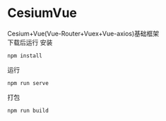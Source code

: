 # CesiumVue
Cesium+Vue(Vue-Router+Vuex+Vue-axios)基础框架  
下载后运行
安装
```
npm install  
```
运行
```
npm run serve  
```
打包
```
npm run build  
```
